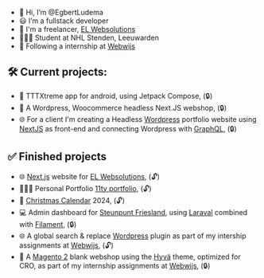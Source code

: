 - 👋 Hi, I’m @EgbertLudema
- 😃 I’m a fullstack developer
- 💼 I'm a freelancer, [EL Websolutions](https://www.el-websolutions.com/)
- 👨🏻‍🎓 Student at NHL Stenden, Leeuwarden
- 🏢 Following a internship at [Webwijs](https://www.webwijs.nu/)

## 🛠️ Current projects:

- 📱 TTTXtreme app for android, using Jetpack Compose, (🔒)
- 🎲 A Wordpress, Woocommerce headless Next.JS webshop, (🔒)
- 🌐 For a client I'm creating a Headless [Wordpress](https://wordpress.com/) portfolio website using [NextJS](https://nextjs.org/) as front-end and connecting Wordpress with [GraphQL](https://graphql.org/), (🔒)

## ✅ Finished projects

- 🌐 [Next.js](https://nextjs.org/) website for [EL Websolutions](https://EL-Websolutions.com), (🔓)
- 🧑🏻‍💻 Personal Portfolio [11ty portfolio](https://github.com/EgbertLudema/EgbertLudema-portfolio), (🔓)
- 🎄 [Christmas Calendar](https://github.com/EgbertLudema/christmas_calendar) 2024, (🔓)
- 💻 Admin dashboard for [Steunpunt Friesland](https://steunpuntzorgenonderwijs.frl/), using [Laraval](https://laravel.com/) combined with [Filament](https://filamentphp.com/), (🔒)
- 🌐 A global search & replace [Wordpress](https://wordpress.com/) plugin as part of my intership assignments at [Webwijs](https://www.webwijs.nu/), (🔓)
- 🛒 A [Magento 2](https://business.adobe.com/products/magento/magento-commerce.html) blank webshop using the [Hyvä](https://www.hyva.io/) theme, optimized for CRO, as part of my internship assignments at [Webwijs](https://www.webwijs.nu/), (🔒)
